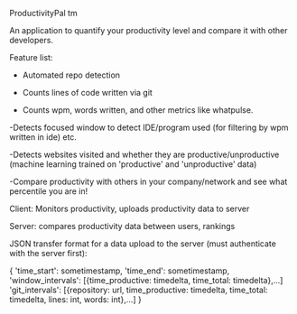 ProductivityPal tm

An application to quantify your productivity level and compare it with other developers.


Feature list:
- Automated repo detection

- Counts lines of code written via git

- Counts wpm, words written, and other metrics like whatpulse.

-Detects focused window to detect IDE/program used 
(for filtering by wpm written in ide) etc.

-Detects websites visited and whether they are productive/unproductive
(machine learning trained on 'productive' and 'unproductive' data)

-Compare productivity with others in your company/network and see 
what percentile you are in!


Client:
Monitors productivity, uploads productivity data to server

Server:
compares productivity data between users, rankings

JSON transfer format for a data upload to the server (must authenticate with the server first):

{
    'time_start': sometimestamp,
    'time_end': sometimestamp,
    'window_intervals': [{time_productive: timedelta, time_total: timedelta},...]
    'git_intervals': [{repository: url, time_productive: timedelta, time_total: timedelta, lines: int, words: int},...]
}
